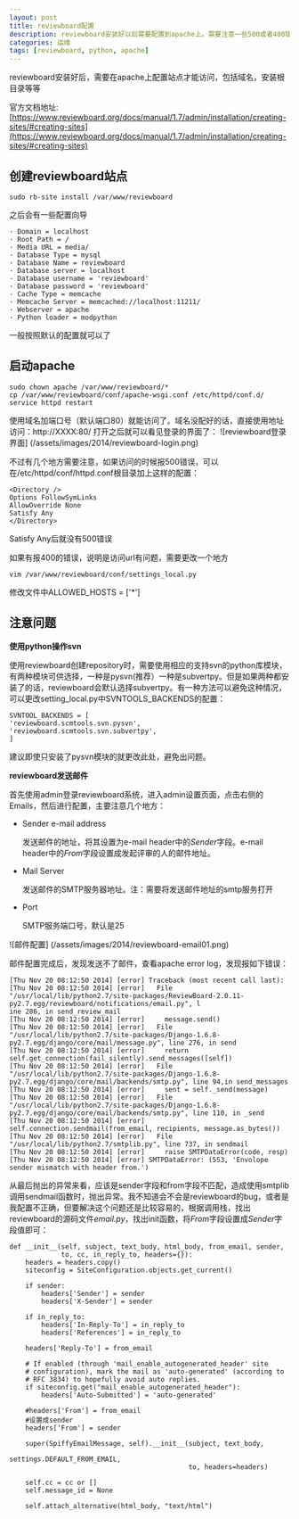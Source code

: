 ```yaml
---
layout: post
title: reviewboard配置
description: reviewboard安装好以后需要配置到apache上。需要注意一些500或者400错误
categories: 运维
tags: [reviewboard, python, apache]
---
```

reviewboard安装好后，需要在apache上配置站点才能访问，包括域名，安装根目录等等

官方文档地址:[https://www.reviewboard.org/docs/manual/1.7/admin/installation/creating-sites/#creating-sites](https://www.reviewboard.org/docs/manual/1.7/admin/installation/creating-sites/#creating-sites)

## 创建reviewboard站点 ##
    sudo rb-site install /var/www/reviewboard

之后会有一些配置向导

	· Domain = localhost
    · Root Path = /
    · Media URL = media/
    · Database Type = mysql
    · Database Name = reviewboard
    · Database server = localhost
    · Database username = 'reviewboard' 
    · Database password = 'reviewboard' 
    · Cache Type = memcache
    · Memcache Server = memcached://localhost:11211/ 
    · Webserver = apache
    · Python loader = modpython
一般按照默认的配置就可以了

## 启动apache ##
	sudo chown apache /var/www/reviewboard/*
	cp /var/www/reviewboard/conf/apache-wsgi.conf /etc/httpd/conf.d/
	service httpd restart
使用域名加端口号（默认端口80）就能访问了。域名没配好的话，直接使用地址访问：http://XXXX:80/
打开之后就可以看见登录的界面了：
![reviewboard登录界面] (/assets/images/2014/reviewboard-login.png)

不过有几个地方需要注意，如果访问的时候报500错误，可以在/etc/httpd/conf/httpd.conf根目录加上这样的配置：

	<Directory />
    Options FollowSymLinks
    AllowOverride None
    Satisfy Any
	</Directory>

Satisfy Any后就没有500错误

如果有报400的错误，说明是访问url有问题，需要更改一个地方 
	
	vim /var/www/reviewboard/conf/settings_local.py

修改文件中ALLOWED_HOSTS = ['*']

## 注意问题 ##


 **使用python操作svn**

使用reviewboard创建repository时，需要使用相应的支持svn的python库模块，有两种模块可供选择，一种是pysvn(推荐）一种是subvertpy。但是如果两种都安装了的话，reviewboard会默认选择subvertpy。有一种方法可以避免这种情况，可以更改setting_local.py中SVNTOOLS_BACKENDS的配置：

	SVNTOOL_BACKENDS = [
    'reviewboard.scmtools.svn.pysvn',
    'reviewboard.scmtools.svn.subvertpy',
	]

建议即使只安装了pysvn模块的就更改此处，避免出问题。

**reviewboard发送邮件**

首先使用admin登录reviewboard系统，进入admin设置页面，点击右侧的Emails，然后进行配置，主要注意几个地方：



- Sender e-mail address

	发送邮件的地址，将其设置为e-mail header中的*Sender*字段。e-mail header中的*From*字段设置成发起评审的人的邮件地址。

-  Mail Server

	发送邮件的SMTP服务器地址。注：需要将发送邮件地址的smtp服务打开

-  Port

	SMTP服务端口号，默认是25

![邮件配置] (/assets/images/2014/reviewboard-email01.png)

邮件配置完成后，发现发送不了邮件，查看apache error log，发现报如下错误：

	
	[Thu Nov 20 08:12:50 2014] [error] Traceback (most recent call last):
	[Thu Nov 20 08:12:50 2014] [error]   File "/usr/local/lib/python2.7/site-packages/ReviewBoard-2.0.11-py2.7.egg/reviewboard/notifications/email.py", l
	ine 286, in send_review_mail
	[Thu Nov 20 08:12:50 2014] [error]     message.send()
	[Thu Nov 20 08:12:50 2014] [error]   File "/usr/local/lib/python2.7/site-packages/Django-1.6.8-py2.7.egg/django/core/mail/message.py", line 276, in send
	[Thu Nov 20 08:12:50 2014] [error]     return self.get_connection(fail_silently).send_messages([self])
	[Thu Nov 20 08:12:50 2014] [error]   File "/usr/local/lib/python2.7/site-packages/Django-1.6.8-py2.7.egg/django/core/mail/backends/smtp.py", line 94,in send_messages
	[Thu Nov 20 08:12:50 2014] [error]     sent = self._send(message)
	[Thu Nov 20 08:12:50 2014] [error]   File "/usr/local/lib/python2.7/site-packages/Django-1.6.8-py2.7.egg/django/core/mail/backends/smtp.py", line 110, in _send
	[Thu Nov 20 08:12:50 2014] [error]     self.connection.sendmail(from_email, recipients, message.as_bytes())
	[Thu Nov 20 08:12:50 2014] [error]   File "/usr/local/lib/python2.7/smtplib.py", line 737, in sendmail
	[Thu Nov 20 08:12:50 2014] [error]     raise SMTPDataError(code, resp)
	[Thu Nov 20 08:12:50 2014] [error] SMTPDataError: (553, 'Envolope sender mismatch with header from.')

从最后抛出的异常来看，应该是sender字段和from字段不匹配，造成使用smtplib调用sendmail函数时，抛出异常。我不知道会不会是reviewboard的bug，或者是我配置不正确，但要解决这个问题还是比较容易的，根据调用栈，找出reviewboard的源码文件*email.py*，找出init函数，将*From*字段设置成*Sender*字段值即可：

    def __init__(self, subject, text_body, html_body, from_email, sender,
                 to, cc, in_reply_to, headers={}):
        headers = headers.copy()
        siteconfig = SiteConfiguration.objects.get_current()

        if sender:
            headers['Sender'] = sender
            headers['X-Sender'] = sender

        if in_reply_to:
            headers['In-Reply-To'] = in_reply_to
            headers['References'] = in_reply_to

        headers['Reply-To'] = from_email

        # If enabled (through 'mail_enable_autogenerated_header' site
        # configuration), mark the mail as 'auto-generated' (according to
        # RFC 3834) to hopefully avoid auto replies.
        if siteconfig.get("mail_enable_autogenerated_header"):
            headers['Auto-Submitted'] = 'auto-generated'

        #headers['From'] = from_email
        #设置成sender
        headers['From'] = sender
 
        super(SpiffyEmailMessage, self).__init__(subject, text_body,
                                                 settings.DEFAULT_FROM_EMAIL,
                                                 to, headers=headers)

        self.cc = cc or []
        self.message_id = None

        self.attach_alternative(html_body, "text/html")

